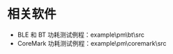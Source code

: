 # 相关软件
<!-- * SiFli SDK v2.1.2 或以上版本（SDK 安装与使用方法参考“SDK 快速入门”） -->
* BLE 和 BT 功耗测试例程：example\pm\bt\src
* CoreMark 功耗测试例程：example\pm\coremark\src
